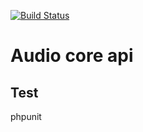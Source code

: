 [![Build Status](https://travis-ci.org/Pyrex-FWI/audio-core-entities.svg?branch=master)](https://travis-ci.org/Pyrex-FWI/audio-core-entities)

# Audio core api


## Test

phpunit

